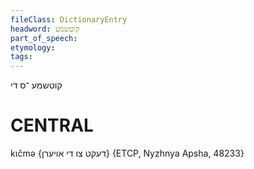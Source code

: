 ```yaml
---
fileClass: DictionaryEntry
headword: קוטשמע
part_of_speech: 
etymology: 
tags: 
---
```

קוטשמע
־ס
די

CENTRAL
========

kɩčmə {דעקט צו די אויערן} {ETCP, Nyzhnya Apsha, 48233}